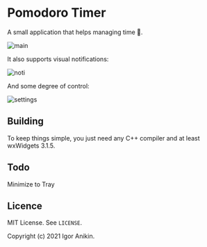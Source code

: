 # Pomodoro Timer
A small application that helps managing time :tomato:.

![main](https://i.imgur.com/OHQ38Nv.jpeg)

It also supports visual notifications:

![noti](https://i.imgur.com/YDNREI5.jpeg)

And some degree of control:

![settings](https://i.imgur.com/aN4XKO7.jpeg)

## Building

To keep things simple, you just need any C++ compiler and at least wxWidgets 3.1.5.

## Todo

Minimize to Tray

## Licence

MIT License. See ```LICENSE```.

Copyright (c) 2021 Igor Anikin.
